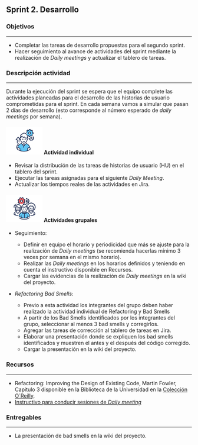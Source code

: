 ## Sprint 2. Desarrollo

### Objetivos

---
* Completar las tareas de desarrollo propuestas para el segundo sprint.
* Hacer seguimiento al avance de actividades del sprint mediante la realización de *Daily meetings* y actualizar el tablero de tareas.

### Descripción actividad
---

Durante la ejecución del sprint se espera que el equipo complete las actividades planeadas para el desarrollo de las historias de usuario comprometidas para el sprint. En cada semana vamos a simular que pasan 2 días de desarrollo (esto corresponde al número esperado de *daily meetings* por semana).

#### ![](./../../../assets/images/individuo.png) Actividad individual

* Revisar la distribución de las tareas de historias de usuario (HU) en el tablero del sprint.
* Ejecutar las tareas asignadas para el siguiente *Daily Meeting*.
* Actualizar los tiempos reales de las actividades en Jira. 

#### ![](./../../../assets/images/grupo.png) Actividades grupales

* Seguimiento:
  * Definir en equipo el horario y periodicidad que más se ajuste para la realización de *Daily meetings* (se recomienda hacerlas mínimo 3 veces por semana en el mismo horario).
  * Realizar las *Daily meetings* en los horarios definidos y teniendo en cuenta el instructivo disponible en Recursos.
  * Cargar las evidencias de la realización de *Daily meetings* en la wiki del proyecto.

* *Refactoring Bad Smells*:
  * Previo a esta actividad los integrantes del grupo deben haber realizado la actividad individual de Refactoring y Bad Smells
  * A partir de los Bad Smells identificados por los integrantes del grupo, seleccionar al menos 3 bad smells y corregirlos.
  * Agregar las tareas de corrección al tablero de tareas en Jira.
  * Elaborar una presentación donde se expliquen los bad smells identificados y muestren el antes y el después del código corregido.
  * Cargar la presentación en la wiki del proyecto.


### Recursos
---

* Refactoring: Improving the Design of Existing Code, Martin Fowler, Capitulo 3 disponible en la Biblioteca de la Universidad  en la [Colección O´Reilly](https://www.oreilly.com/library/view/temporary-access/?email=^u).
* [Instructivo para conducir sesiones de *Daily meeting*](/mt2_procesos_guias_proyecto/semanas/sprint1/semana4/s4_daily_meeting)

### Entregables

---
* La presentación de bad smells en la wiki del proyecto.

